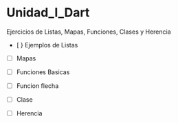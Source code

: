 # Unidad_I_Dart
Ejercicios de Listas, Mapas, Funciones, Clases y Herencia
- [ } Ejemplos de Listas
- [ ] Mapas
- [ ] Funciones Basicas
- [ ] Funcion flecha
- [ ] Clase
- [ ] Herencia



